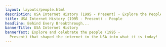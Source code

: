 ```yaml
---
layout: layouts/people.html
description: USA Internet History (1995 - Present) - Explore the People Who Shaped The Internet as we Know It Today!
title: USA Internet History (1995 - Present) - People
headline: Behind Every Breakthrough...
bannerTitle: USA Internet History
bannerText: Explore and celebrate the people (1995 -
  Present) that shaped the internet in the USA into what it is today!
---
```

